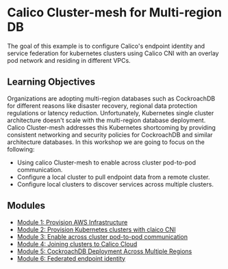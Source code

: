 #  Calico Cluster-mesh for Multi-region DB

The goal of this example is to configure Calico's endpoint identity and service federation for kubernetes clusters using Calico CNI with an overlay pod network and residing in different VPCs.

## Learning Objectives

Organizations are adopting multi-region databases such as CockroachDB for different reasons like disaster recovery, regional data protection regulations or latency reduction. Unfortunately, Kubernetes single cluster architecture doesn't scale with the multi-region database deployment. Calico Cluster-mesh addresses this Kubernetes shortcoming by providing consistent networking and security policies for CockroachDB and similar architecture databases.
In this workshop we are going to focus on the following:
- Using calico Cluster-mesh to enable across cluster pod-to-pod communication.
- Configure a local cluster to pull endpoint data from a remote cluster.
- Configure local clusters to discover services across multiple clusters.

## Modules

- [Module 1: Provision AWS Infrastructure ](modules/provision-AWS-infra.md)
- [Module 2: Provision Kubernetes clusters with claico CNI](modules/provision-kubernetes-clusters.md)
- [Module 3: Enable across cluster pod-to-pod communication](modules/Enable-pod-to-pod-communication.md)
- [Module 4: Joining clusters to Calico Cloud](modules/Joining-clusters-to-Calico-Cloud.md)
- [Module 5: CockroachDB Deployment Across Multiple Regions](modules/cockroachdb-deployment.md)
- [Module 6: Federated endpoint identity](modules/federated-endpoint-identity.md)

